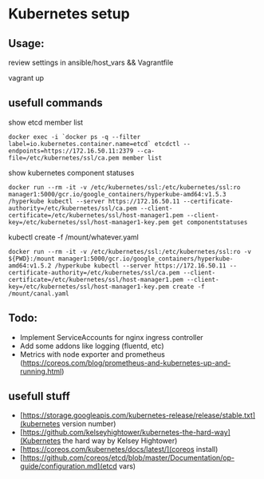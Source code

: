 # Kubernetes setup

## Usage:

review settings in ansible/host_vars && Vagrantfile

vagrant up

## usefull commands

show etcd member list

``` 
docker exec -i `docker ps -q --filter label=io.kubernetes.container.name=etcd` etcdctl --endpoints=https://172.16.50.11:2379 --ca-file=/etc/kubernetes/ssl/ca.pem member list
```

show kubernetes component statuses
```
docker run --rm -it -v /etc/kubernetes/ssl:/etc/kubernetes/ssl:ro manager1:5000/gcr.io/google_containers/hyperkube-amd64:v1.5.3 /hyperkube kubectl --server https://172.16.50.11 --certificate-authority=/etc/kubernetes/ssl/ca.pem --client-certificate=/etc/kubernetes/ssl/host-manager1.pem --client-key=/etc/kubernetes/ssl/host-manager1-key.pem get componentstatuses
```

kubectl create -f /mount/whatever.yaml
```
docker run --rm -it -v /etc/kubernetes/ssl:/etc/kubernetes/ssl:ro -v ${PWD}:/mount manager1:5000/gcr.io/google_containers/hyperkube-amd64:v1.5.2 /hyperkube kubectl --server https://172.16.50.11 --certificate-authority=/etc/kubernetes/ssl/ca.pem --client-certificate=/etc/kubernetes/ssl/host-manager1.pem --client-key=/etc/kubernetes/ssl/host-manager1-key.pem create -f /mount/canal.yaml
```

## Todo:
* Implement ServiceAccounts for nginx ingress controller
* Add some addons like logging (fluentd, etc)
* Metrics with node exporter and prometheus (https://coreos.com/blog/prometheus-and-kubernetes-up-and-running.html)

## usefull stuff

* [https://storage.googleapis.com/kubernetes-release/release/stable.txt](kubernetes version number)
* [https://github.com/kelseyhightower/kubernetes-the-hard-way](Kubernetes the hard way by Kelsey Hightower)
* [https://coreos.com/kubernetes/docs/latest/](coreos install)
* [https://github.com/coreos/etcd/blob/master/Documentation/op-guide/configuration.md](etcd vars)